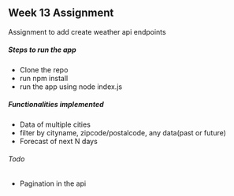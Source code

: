 ## Week 13 Assignment

Assignment to add create weather api endpoints

##### Steps to run the app

- Clone the repo
- run npm install
- run the app using node index.js

##### Functionalities implemented

- Data of multiple cities
- filter by cityname, zipcode/postalcode, any data(past or future)
- Forecast of next N days

###### Todo

- Pagination in the api
